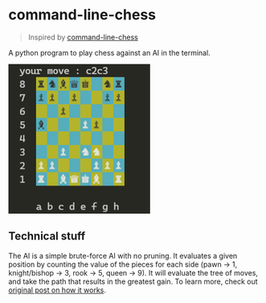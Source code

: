 command-line-chess
==================
> Inspired by [command-line-chess](https://github.com/marcusbuffett/command-line-chess.git)

A python program to play chess against an AI in the terminal.

![move](./move.png)

## Technical stuff

The AI is a simple brute-force AI with no pruning. It evaluates a given position by counting the value of the pieces for each side (pawn -> 1, knight/bishop -> 3, rook -> 5, queen -> 9). It will evaluate the tree of moves, and take the path that results in the greatest gain. To learn more, check out [original post on how it works](https://mbuffett.com/posts/chess-ai/).
